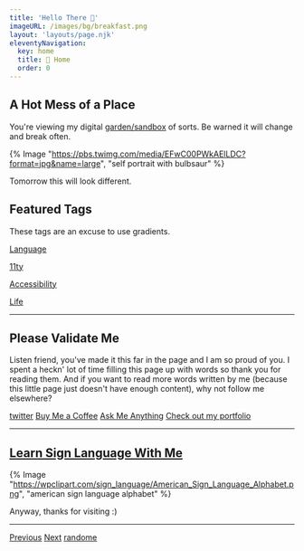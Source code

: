 ```yaml
---
title: 'Hello There 👋'
imageURL: /images/bg/breakfast.png
layout: 'layouts/page.njk'
eleventyNavigation:
  key: home
  title: 🐀 Home
  order: 0
---
```


## A Hot Mess of a Place

You're viewing my digital [garden/sandbox](https://maggieappleton.com/garden-history) of sorts. Be warned it will change and break often.

{% Image "https://pbs.twimg.com/media/EFwC00PWkAElLDC?format=jpg&name=large", "self portrait with bulbsaur" %}

Tomorrow this will look different.

## Featured Tags

These tags are an excuse to use gradients.

<div class="grid grid-cols-1 gap-6 md:grid-cols-2">
  <a href="/tag/languages/">
  <div class="hover:bg-gradient-to-r hover:from-purple-300 hover:to-orange-100 bg-gradient-to-r from-green-400 to-blue-500 rounded-t rounded-b transition-shadow shadow-md hover:shadow-2xl text-center p-8 text-4xl hover:text-gray-600 text-white"><p>Language</p></div>
  </a>

   <a href="/tag/11ty/">
  <div class="hover:bg-gradient-to-r hover:from-purple-300 hover:to-orange-100 bg-gradient-to-r from-yellow-400 to-red-600 rounded-t rounded-b transition-shadow shadow-md hover:shadow-2xl text-center p-8 text-4xl hover:text-gray-600 text-white"><p>11ty</p></div>
  </a>

   <a href="/tag/accessibility/">
  <div class="hover:bg-gradient-to-r hover:from-purple-300 hover:to-orange-100 bg-gradient-to-r from-purple-400 via-pink-500 to-red-500 rounded-t rounded-b transition-shadow shadow-md hover:shadow-2xl text-center p-8 text-4xl hover:text-gray-600 text-white"><p>Accessibility</p></div>
  </a>

   <a href="/tag/life/">
  <div class="hover:bg-gradient-to-r hover:from-purple-300 hover:to-orange-100 bg-gradient-to-r from-pink-400 via-purple-500 to-green-400 rounded-t rounded-b transition-shadow shadow-md hover:shadow-2xl text-center p-8 text-4xl hover:text-gray-600 text-white"><p>Life</p></div>
  </a>
</div>

________________

## Please Validate Me

Listen friend, you've made it this far in the page and I am so proud of you. I spent a heckn' lot of time filling this page up with words so thank you for reading them. And if you want to read more words written by me (because this little page just doesn't have enough content), why not follow me elsewhere?

[twitter](https://twitter.com/smolcodes) [Buy Me a Coffee](https://ko-fi.com/softthemes) [Ask Me Anything](https://rep.ly/smolcodes) [Check out my portfolio](https://smolcodes.netlify.app/) 

________________

## [Learn Sign Language With Me](https://wpclipart.com/sign_language/American_Sign_Language_Alphabet.png)

{% Image "https://wpclipart.com/sign_language/American_Sign_Language_Alphabet.png", "american sign language alphabet" %}

Anyway, thanks for visiting :)
___________

[Previous](https://dg-webring.netlify.app/prev) [Next](https://dg-webring.netlify.app/next) [randome](https://dg-webring.netlify.app/random)
